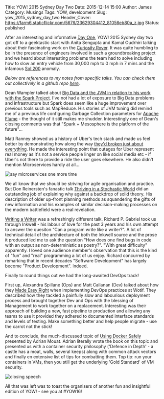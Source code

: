 Title: YOW! 2015 Sydney Day Two 
Date: 2015-12-14 15:00
Author: James 
Category: Musings 
Tags: YOW, development
Slug: yow_2015_sydney_day_two
Header_Cover: https://farm6.staticflickr.com/5676/23629304412_81056eb80a_z.jpg 
Status: published

After an interesting and informative [Day One][yow 2015 day one], YOW! 2015 Sydney day two got off to a geektastic start with Anita Sengupta and Kamal Oudrhiri talking about their fascinating work on the [Curiosity Rover][Curiosity Rover]. It was quite humbling to be in the presence of engineers involved in such a groundbreaking project and we heard about interesting problems the team had to solve including how to slow an entry vehicle from 30,000 mph to 0 mph in 7 mins and the infamous [Sol 200][Sol 200] anomaly.

<!-- PELICAN_END_SUMMARY -->

_Below are references to my notes from specific talks. You can check them out collectively in a github repo [here][notes]._

Dean Wampler talked about [Big Data and the JVM in relation to his work with the Spark Project][Scala and the JVM as a Big Data Platform: Lessons from the Spark Project]. I've not had a lot of exposure to Big Data problems and infrastructure but Spark does seem like a huge improvement over previous tools such as MapReduce. His stories of JVM tuning did remind me of a previous life configuring Garbage Collection parameters for [Apache Flume][flume example plugins] - the thought of it still makes me shudder. Interestingly one of Dean's closing comments was that "Spark + Mesosphere is the platform of the future"...

Matt Ranney showed us a history of Uber's tech stack and made us feel better by demonstrating how along the way [they'd broken just about everything][Desiging for Failure: Scaling Uber's Backend by Breaking Everything]. He made the interesting point that outages for Uber represent real money as it's not a service people linger on like social media etc - if Uber's not there to provide a ride the user goes elsewhere. He also didn't mention Microservices hardly at all...

![say microservices one more time][say microservices one more time]

We all know that we should be striving for agile organisation and practice. But Don Reinersten's fanastic talk [Thriving in a Stochastic World][Thriving in a Stochastic World] did an outstanding job of explaining why against a backdrop of solid theory. His description of older up-front planning methods as squandering the gifts of new information and his examples of similar decision-making processes on the modern battlefield were a real revelation. 

[Writing a Writer][Writing a Writer] was a refreshingly different talk. Richard P. Gabriel took us through Inkwell - his labour of love for the past 3 years and his own attempt to answer the quesiton "Can a program write like a writer?". A lot of technical detail of the architecture of both the Inkwell source and the prose it produced led me to ask the question "How does one find bugs in code with an output as non-deterministic as poetry?". "With great difficulty" apparently. I loved one audience member's observation that this is the kind of "fun" and "real" programming a lot of us enjoy. Richard concurred by remarking that in recent decades "Software Development" has largely become "Product Development". Indeed.

Finally to round things out we had the long-awaited DevOps track!

First up, Alexandra Spillane (Ops) and Matt Callanan (Dev) talked about how they [Made Easy Right][DevOps at Wotif - Making Easy Right] when implementing DevOps practices at Wotif. They described how they tackled a painfully slow and labourious deployment process and brought together Dev and Ops with the blessing of Management to work together on a replacement. Interesting was their approach of building a new, fast pipeline to production and allowing any teams to use it provided they adhered to documented interface standards and levels of testing. Make something better and help people migrate - use the carrot not the stick!

And to conclude, the much-discussed topic of [Using Docker Safely][Using Docker Safely] presented by Adrian Mouat. Adrian literally wrote the book on this topic and presented us with a container security philosophy ('Defence in Depth' - a castle has a moat, walls, several keeps) along with common attack vectors and finally en extensive list of tips for combatting them. Top tip: run your containers in VMs, then you still get the underlying 'Gold Standard' of VM security.

![closing speech][closing speech]

All that was left was to toast the organisers of another fun and insightful edition of YOW! - see you at #YOW16!

[yow 2015 day one]: /yow_2015_sydney_day_one
[notes]:https://github.com/amorphic/yow_2015
[Engineering and Exploring the Red Planet]: https://github.com/amorphic/yow_2015/blob/master/engineering_and_exploring_the_red_planet.md
[Scala and the JVM as a Big Data Platform: Lessons from the Spark Project]: https://github.com/amorphic/yow_2015/blob/master/lessons_from_the_spark_project.md
[Desiging for Failure: Scaling Uber's Backend by Breaking Everything]: https://github.com/amorphic/yow_2015/blob/master/scaling_uber_by_breaking_everything.md
[Thriving in a Stochastic World]: https://github.com/amorphic/yow_2015/blob/master/thriving_in_a_stochastic_world.md
[Writing a Writer]: https://github.com/amorphic/yow_2015/blob/master/writing_a_writer.md
[DevOps at Wotif - Making Easy Right]: https://github.com/amorphic/yow_2015/blob/master/devops_at_wotif.md
[Using Docker Safely]: https://github.com/amorphic/yow_2015/blob/master/using_docker_safely.md
[Curiosity Rover]: http://mars.nasa.gov/msl/
[Sol 200]: http://llis.nasa.gov/lesson/11201 
[flume example plugins]: /installing-flume-0-9-4-example-plugins
[say microservices one more time]: https://farm6.staticflickr.com/5718/23736946965_e2c9425f67_z.jpg 
[closing speech]: https://farm6.staticflickr.com/5676/23629304412_81056eb80a_z.jpg 
